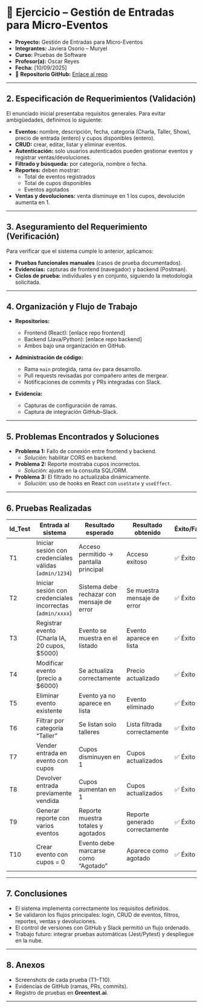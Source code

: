 
# 📄 Ejercicio – Gestión de Entradas para Micro-Eventos


- **Proyecto:** Gestión de Entradas para Micro-Eventos  
- **Integrantes:** Javiera Osorio – Muryel
- **Curso:** Pruebas de Software 
- **Profesor(a):** Oscar Reyes
- **Fecha:** [10/09/2025]  
- 📎 **Repositorio GitHub:** [Enlace al repo]([https://github.com/tu-org/tu-repo](https://github.com/Pruebas-de-Software-Tareas))  

---

## 2. Especificación de Requerimientos (Validación)
El enunciado inicial presentaba requisitos generales. Para evitar ambigüedades, definimos lo siguiente:

- **Eventos:** nombre, descripción, fecha, categoría (Charla, Taller, Show), precio de entrada (entero) y cupos disponibles (entero).  
- **CRUD:** crear, editar, listar y eliminar eventos.  
- **Autenticación:** solo usuarios autenticados pueden gestionar eventos y registrar ventas/devoluciones.  
- **Filtrado y búsqueda:** por categoría, nombre o fecha.  
- **Reportes:** deben mostrar:  
  - Total de eventos registrados  
  - Total de cupos disponibles  
  - Eventos agotados  
- **Ventas y devoluciones:** venta disminuye en 1 los cupos, devolución aumenta en 1.

---

## 3. Aseguramiento del Requerimiento (Verificación)
Para verificar que el sistema cumple lo anterior, aplicamos:  
- **Pruebas funcionales manuales** (casos de prueba documentados).  
- **Evidencias:** capturas de frontend (navegador) y backend (Postman).  
- **Ciclos de prueba:** individuales y en conjunto, siguiendo la metodología solicitada.  

---

## 4. Organización y Flujo de Trabajo
- **Repositorios:**  
  - Frontend (React): [enlace repo frontend]  
  - Backend (Java/Python): [enlace repo backend]  
  - Ambos bajo una organización en GitHub.  

- **Administración de código:**  
  - Rama `main` protegida, rama `dev` para desarrollo.  
  - Pull requests revisadas por compañero antes de mergear.  
  - Notificaciones de commits y PRs integradas con Slack.  

- **Evidencia:**  
  - Capturas de configuración de ramas.  
  - Captura de integración GitHub–Slack.  

---

## 5. Problemas Encontrados y Soluciones
- **Problema 1:** Fallo de conexión entre frontend y backend.  
  - *Solución:* habilitar CORS en backend.  
- **Problema 2:** Reporte mostraba cupos incorrectos.  
  - *Solución:* ajuste en la consulta SQL/ORM.  
- **Problema 3:** El filtrado no actualizaba dinámicamente.  
  - *Solución:* uso de hooks en React con `useState` y `useEffect`.  

---

## 6. Pruebas Realizadas

| Id_Test | Entrada al sistema | Resultado esperado | Resultado obtenido | Éxito/Fallo | Comentario |
|---------|-------------------|--------------------|--------------------|-------------|------------|
| T1 | Iniciar sesión con credenciales válidas (`admin/1234`) | Acceso permitido → pantalla principal | Acceso exitoso | ✅ Éxito | Evidencia: screenshot |
| T2 | Iniciar sesión con credenciales incorrectas (`admin/xxxx`) | Sistema debe rechazar con mensaje de error | Se muestra mensaje de error | ✅ Éxito | Captura con error |
| T3 | Registrar evento (Charla IA, 20 cupos, $5000) | Evento se muestra en el listado | Evento aparece en lista | ✅ Éxito | Captura evento nuevo |
| T4 | Modificar evento (precio a $6000) | Se actualiza correctamente | Precio actualizado | ✅ Éxito | Captura detalle actualizado |
| T5 | Eliminar evento existente | Evento ya no aparece en lista | Evento eliminado | ✅ Éxito | Captura lista sin evento |
| T6 | Filtrar por categoría “Taller” | Se listan solo talleres | Lista filtrada correctamente | ✅ Éxito | Captura filtro aplicado |
| T7 | Vender entrada en evento con cupos | Cupos disminuyen en 1 | Cupos actualizados | ✅ Éxito | Captura antes/después |
| T8 | Devolver entrada previamente vendida | Cupos aumentan en 1 | Cupos actualizados | ✅ Éxito | Captura antes/después |
| T9 | Generar reporte con varios eventos | Reporte muestra totales y agotados | Reporte generado correctamente | ✅ Éxito | Captura pantalla reporte |
| T10 | Crear evento con cupos = 0 | Evento debe marcarse como “Agotado” | Aparece como agotado | ✅ Éxito | Captura evento agotado |

---

## 7. Conclusiones
- El sistema implementa correctamente los requisitos definidos.  
- Se validaron los flujos principales: login, CRUD de eventos, filtros, reportes, ventas y devoluciones.  
- El control de versiones con GitHub y Slack permitió un flujo ordenado.  
- Trabajo futuro: integrar pruebas automáticas (Jest/Pytest) y despliegue en la nube.  

---

## 8. Anexos
- Screenshots de cada prueba (T1–T10).  
- Evidencias de GitHub (ramas, PRs, commits).  
- Registro de pruebas en **Greentest.ai**.  

---
